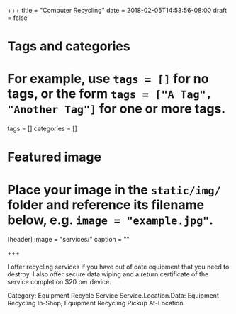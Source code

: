 +++
title = "Computer Recycling"
date = 2018-02-05T14:53:56-08:00
draft = false

# Tags and categories
# For example, use `tags = []` for no tags, or the form `tags = ["A Tag", "Another Tag"]` for one or more tags.
tags = []
categories = []

# Featured image
# Place your image in the `static/img/` folder and reference its filename below, e.g. `image = "example.jpg"`.
[header]
image = "services/"
caption = ""

+++
<p>I offer recycling services if you have out of date equipment that you need to destroy. I also offer secure data wiping and a return certificate of the service completion $20 per device.</p>

Category: Equipment Recycle Service
Service.Location.Data: Equipment Recycling In-Shop, Equipment Recycling Pickup At-Location